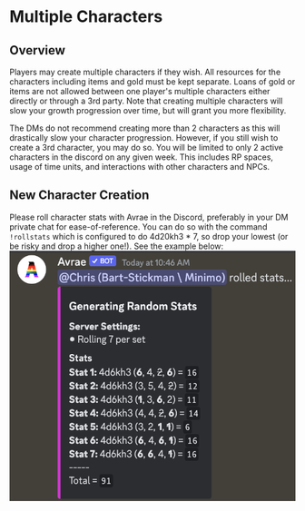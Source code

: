 # Multiple Characters

## Overview

Players may create multiple characters if they wish. All resources for the characters including items and gold must be kept separate. Loans of gold or items are not allowed between one player's multiple characters either directly or through a 3rd party. Note that creating multiple characters will slow your growth progression over time, but will grant you more flexibility.

The DMs do not recommend creating more than 2 characters as this will drastically slow your character progression. However, if you still wish to create a 3rd character, you may do so. You will be limited to only 2 active characters in the discord on any given week. This includes RP spaces, usage of time units, and interactions with other characters and NPCs.

## New Character Creation

Please roll character stats with Avrae in the Discord, preferably in your DM private chat for ease-of-reference. You can do so with the command `!rollstats` which is configured to do 4d20kh3 \* 7, so drop your lowest (or be risky and drop a higher one!).
See the example below:
![roll_stats_example](/img/rules/rollstats.png)
